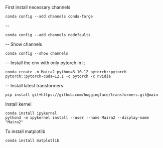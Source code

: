 First install necessary channels

```shell
conda config --add channels conda-forge
```
--
```shell
conda config --add channels nodefaults
```
--
Show channels
```shell
conda config --show channels
```
--
Install the env with only pytorch in it
```shell
conda create -n Maira2 python=3.10.12 pytorch::pytorch pytorch::pytorch-cuda=12.1 -c pytorch -c nvidia
```
--
Install latest transformers

```shell
pip install git+https://github.com/huggingface/transformers.git@main
```

Install kernel
```shell
conda install ipykernel
python3 -m ipykernel install --user --name Maira2 --display-name "Maira2"
```

To install matplotlib
```shell
conda install matplotlib
```

